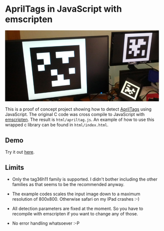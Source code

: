 # AprilTags in JavaScript with emscripten

![Some AprilTags](example.jpg)

This is a proof of concept project showing how to detect
[AprilTags](https://april.eecs.umich.edu/software/apriltag.html)
using JavaScript. The original C code was cross compile to
JavaScript with [emscripten](http://emscripten.org). The
result is `html/apriltag.js`. An example of how to use this
wrapped c library can be found in `html/index.html`.

## Demo

Try it out [here](https://rawgit.com/dividuum/apriltags-emscripten/master/html/index.html).

## Limits

* Only the tag36h11 family is supported. I didn't bother including
the other families as that seems to be the recommended anyway.

* The example codes scales the input image down to a
maximum resolution of 800x800. Otherwise safari on my IPad crashes :-)

* All detection parameters are fixed at the moment. So you have to
recompile with emscripten if you want to change any of those.

* No error handling whatsoever :-P
